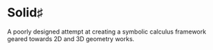 ﻿# Solid♯

A poorly designed attempt at creating a symbolic calculus framework geared towards 2D and 3D geometry works.
